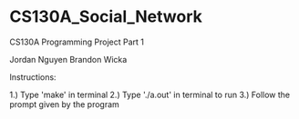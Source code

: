 # CS130A_Social_Network
CS130A Programming Project Part 1

Jordan Nguyen
Brandon Wicka

Instructions:

1.) Type 'make' in terminal
2.) Type './a.out' in terminal to run
3.) Follow the prompt given by the program
